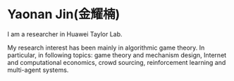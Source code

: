 
<html><head><meta http-equiv="Content-Type" content="text/html; charset=UTF-8">

<title>Yaonan Jin</title>
<link rel="stylesheet" href="./files/main.css" type="text/css">
</head>


<body>
<h1>Yaonan Jin(金耀楠)</h1>
<!--
<div class="introimage"><img src="./files/yanxiang.jpg" width="196" height="128" alt="Xiang Yan"></div>
-->

<p>
I am a researcher in Huawei Taylor Lab.
<!--
I received my PhD degree from Department of Computer Science of Shanghai Jiao Tong University, advised by <a href="http://www.cs.sjtu.edu.cn/PeopleDetail.aspx?id=106">Prof Xiaotie Deng</a>.
I majored in mathematics and applied mathematics from 2011 to 2015 in Zhiyuan College (Mount Everest plan) of Shanghai Jiao Tong University as undergraduate student and joined <a href="http://aims.sjtu.edu.cn/">AIMS Lab</a> of SJTU from 2014 fall. 
From July 2016 to Feb. 2017, I visited <a href="https://ieda.ust.hk/eng/faculty-staff.php?catid=5&sid=15&id=15">Prof
Qi Qi</a> as a research assistant in the Department of Industrial Engineering and Decision Analytics of Hong Kong University of Science and Technology.
From July 2017 to June 2019, I worked as a research intern at the AI Group of <a href="https://www.antfin.com/index.htm?locale=en_US">Ant Financial (Hang Zhou)</a> under a school-company cooperation project, advised by Prof. <a href="https://www.cc.gatech.edu/~lsong/">Le Song</a> and Prof. <a href="https://scholar.google.com/citations?user=MqRa5voAAAAJ&hl=en">Yuan Qi</a>.
From Sep. 2019 to Sep. 2020, I worked as a visiting scholar at Harvard John A. Paulson School of Engineering and Applied Sciences, advised by Prof. <a href="https://yiling.seas.harvard.edu">Yiling Chen</a>.
-->
</p>

<p>My research interest has been mainly in algorithmic game theory. In particular, in
following topics: game theory and mechanism design, Internet and computational
economics, crowd sourcing, reinforcement learning and multi-agent systems.</p>

<!--
<h3>News</h3>
<ul>
<li><i>Nash Equilibria of Two-round Auctions</i> is accepted by DAI-23.</li>
<li><i>Coordinated Dynamic Bidding in Repeated Second-Price Auctions with Budgets</i> is accepted by ICML-23.
<li><i>Truthfulness of a Network Resource-Sharing Protocol</i> is accepted by MOR.</li>
<br>Contact me if you want the full versions or anything else unavailable.
</li>
</ul>


<p></p>



<h2>Contact</h2>
<ul>
<li><strong>Tel</strong>: (86) 15618496706</li>
<li><strong>Email</strong>: xyansjtu (at) 163.com</li>
<li><strong>Address</strong>:<br>
<dl><dd>
No. 200 Jinsu Road<br>
Shanghai 201206</dd></dl>

</li>
</ul>

<h2>Publications</h2>

<li class="title"> Nash Equilibria of Two-round Auctions (<a href="https://arxiv.org/abs/2312.04351">arXiv</a>)</li>
<ul><ul><li>Joint work with Chulong Zhong, Yuyi Wang, Shuangping Huang, and Jin Zhong.</li></ul></ul>
<ul><ul><li><i>The Fifth International Conference on Distributed Artificial Intelligence (DAI-23).</i></li></ul></ul>

<li class="title"> Coordinated Dynamic Bidding in Repeated Second-Price Auctions with Budgets (<a href="https://arxiv.org/abs/2306.07709">arXiv</a>)</li>
<ul><ul><li>Joint work with Yurong Chen, Qian Wang, Zhijian Duan, Haoran Sun, Zhaohua Chen, and Xiaotie Deng.</li></ul></ul>
<ul><ul><li><i>The Foutieth International Conference on Machine Learning (ICML-23).</i></li></ul></ul>

<li class="title"> Truthfulness of a Network Resource-Sharing Protocol (<a href="https://pubsonline.informs.org/doi/10.1287/moor.2022.1310">pdf</a>)</li>
<ul><ul><li>Joint work with Yukun Cheng, Xiaotie Deng, and Qi Qi.</li></ul></ul>
<ul><ul><li><i>Mathematics of Operations Research, 2022.</i>[J]</li></ul></ul>

<li class="title"> A Context-Integrated Transformer-Based Neural Network for Auction Design (<a href="https://arxiv.org/abs/2201.12489">arXiv</a>)</li>
<ul><ul><li>Joint work with Zhijian Duan, Jingwu Tang, Yutong Yin, Zhe Feng, Manzil Zaheer, and Xiaotie Deng.</li></ul></ul>
<ul><ul><li><i>The Thirty-ninth International Conference on Machine Learning (ICML-22).</i></li></ul></ul>

<li class="title"> Tight Incentive Analysis on Sybil Attacks to Market Equilibrium of Resource Exchange over General Networks (<a href="https://dl.acm.org/doi/10.1145/3490486.3538378">pdf</a>)</li>
<ul><ul><li>Joint work with Yukun Cheng, Xiaotie Deng, and Yuhao Li.</li></ul></ul>
<ul><ul><li><i> The 23rd ACM Conference on Economics and Computation (EC-22).</i></li></ul></ul>

<li class="title"> On the Convergence of Fictitious Play: A Decomposition Approach (<a href="https://arxiv.org/abs/2205.01469">arXiv</a>)</li>
<ul><ul><li>Joint work with Yurong Chen, Xiaotie Deng, Chenchen Li, David Mguni, Jun Wang, and Yaodong Yang.</li></ul></ul>
<ul><ul><li><i>The 31st International Joint Conference on Artificial Intelligence (IJCAI-22).</i></li></ul></ul>

<li class="title"> Optimal Crowdfunding Design (<a href="https://dl.acm.org/doi/abs/10.5555/3463952.3464207">pdf</a>)</li>
<ul><ul><li>Joint work with Yiling Chen.</li></ul></ul>
<ul><ul><li><i>20th International Conference on Autonomous Agents and Multiagent Systems (AAMAS-21).</i></li></ul></ul>

</h2>
<li class="title"> A Game-Theoretic Analysis of the Empirical Revenue Maximization Algorithm with Endogenous Sampling (<a href="https://arxiv.org/abs/2010.05519">arXiv</a>)</li>
<ul><ul><li>Joint work with Xiaotie Deng, Ron Lavi, Tao Lin, Qi Qi, and Wenwei Wang.</li></ul></ul>
<ul><ul><li><i>Advances in Neural Information Processing Systems, 2020, 33 (NeurIPS-20).</i></li></ul></ul>

<li class="title"> Leveraging Multiplexing Gain in Network Slice Bundles (<a href="https://ieeexplore.ieee.org/abstract/document/9224926">pdf</a>)</li>
<ul><ul><li>Joint work with Qian Xu, Kui Wu, Jianping Wang, Kejie Lu, and Weiwei Wu.</li></ul></ul>
<ul><ul><li><i>IEEE Transactions on Network Science and Engineering, 2020.</i>[J]</li></ul></ul>

<li class="title"> A Distance Function to Nash Equilibrium </li>
<ul><ul><li>Joint work with Dongge Wang, Zhehao Dou, and Xiaotie Deng.</li></ul></ul>
<ul><ul><li><i>International Joint Conference On Theoretical Computer Science (IJTCS-20)</i>.</li></ul></ul>

</h2>
<li class="title"> Cost-Effective Incentive Allocation via Structured Counterfactual Inference (<a href="https://arxiv.org/abs/1902.02495">arXiv</a>)</li>
<ul><ul><li>Joint work with Romain Lopez, Chenchen Li, Michael I. Jordan, Yuan Qi and Le song.</li></ul></ul>
<ul><ul><li><i>The Thirty-Fourth AAAI conference on Aritifical Intelligence (AAAI-20).</i></li></ul></ul>

<li class="title"> Incentive Facilitation for Peer Data Exchange in Crowdsensing (<a href="https://ieeexplore.ieee.org/document/8755515">pdf</a>)</li>
<ul><ul><li>Joint work with Fan Ye, Yuanyuan Yang, Dongge Wang and Xiaotie Deng.</li></ul></ul>
<ul><ul><li><i> IEEE Transactions on Cloud Computing, 2019.</i>[J]</li></ul></ul>

<li class="title"> A Polynomial Time Algorithm for Fair Resource Allocation in Resource Exchange (<a href="https://arxiv.org/abs/1905.01670">pdf</a>)</li>
<ul><ul><li>Joint work with Wei Zhu.</li></ul></ul>
<ul><ul><li><i>International Workshop on Frontiers in Algorithmics. Springer, Cham, 2019: 1-13. (FAW-19)</i></li></ul></ul>
<ul><ul><li><i>An extended version is published on IEEE Transactions on Cloud Computing, 2021.</i>[J]</li></ul></ul>

<li class="title"> Latent Dirichlet Allocation for Internet Price War (<a href="https://arxiv.org/abs/1808.07621">arXiv</a>)</li>
<ul><ul><li>Joint work with Chenchen Li, Xiaotie Deng, Yuan Qi, Wei Chu, Le Song, Junlong Qiao, Jianshan He, Junwu Xiong.</li></ul></ul>
<ul><ul><li><i>The Thirty-Third AAAI Conference on Artificial Intelligence (AAAI-19).</i></li></ul></ul>

<li class="title"> Personalized Behavior Prediction with Encoder-to-Decoder Structure (<a href="https://ieeexplore.ieee.org/abstract/document/8515696/">pdf</a>)</li>
<ul><ul><li>Joint work with Tong Yin, Xiaotie Deng, Yuan Qi, Wei Chu, Jing Pan and Yunwu Xiong.</li></ul></ul>
<ul><ul><li><i>2018 IEEE International Conference on Networking, Architecture and Storage. IEEE, 2018: 1-10 (NAS-18).</i></li></ul></ul>

<li class="title"> Limiting User's Sybil Attack in Resource Sharing (<a href="https://link.springer.com/chapter/10.1007/978-3-319-71924-5_8">pdf</a>)</li>
<ul><ul><li>Joint work with Zhou Chen, Yukun Cheng, Xiaotie Deng and Qi Qi.</li></ul></ul>
<ul><ul><li><i>International Conference on Web and Internet Economics. Springer, Cham, 2017: 103-119 (WINE-17).</i></li></ul></ul>
<ul><ul><li><i>An extended version is published on IEEE Transactions on Cloud Computing, 2020.</i>[J]</li></ul></ul>

<li class="title"> Agent Incentives of Strategic Behavior in Resource Exchange (<a href="https://www.sciencedirect.com/science/article/pii/S0166218X1830430X">pdf</a>)</li>
<ul><ul><li>Joint work with Zhou Chen, Yukun Cheng, Xiaotie Deng and Qi Qi.</li></ul></ul>
<ul><ul><li><i>The 10th International Symposium on Algorithmic Game Theory (SAGT-17).</i></li></ul></ul>
<ul><ul><li><i>An extended version is published on Discrete Applied Mathematics, 2018.</i>[J]</li></ul></ul>

<li class="title"> Incentive Ratios of a Proportional Sharing Mechanism in Resource Sharing (<a href="https://link.springer.com/article/10.1007/s10878-018-0315-5">pdf</a>)</li>
<ul><ul><li>Joint work with Zhou Chen, Yukun Cheng and Qi Qi.</li></ul></ul>
<ul><ul><li><i> International Computing and Combinatorics Conference. Springer, Cham, 2017: 137-149 (COCOON-17).</i></li></ul></ul>
<ul><ul><li><i>An extended version is published on Journal of Combinatorial Optimization, 2019, 37(2): 639-667.</i>[J]</li></ul></ul>

<li class="title"> An Autonomous Compensation Game to Facilitate Peer Data Exchange in Crowdsensing (<a href="https://ieeexplore.ieee.org/document/7969169">pdf</a>)</li>
<ul><ul><li> Joint work with Fan Ye, Yuanyuan Yang and Xiaotie Deng.</li></ul></ul>
<ul><ul><li><i>2017 IEEE/ACM 25th International Symposium on Quality of Service. IEEE, 2017: 1-6 (IWQoS-17).</i></li></ul></ul>

<li class="title"> Truthfulness of Proportional Sharing Mechanism in Resource Exchange (<a href="https://pdfs.semanticscholar.org/1d7b/c2b3fddb6fdaf448001fcaece6dadd7103a1.pdf">pdf</a>)</li>
<ul><ul><li> Joint work with Yukun Cheng, Xiaotie Deng and Qi Qi.</li></ul></ul>
<ul><ul><li><i>The 25th International Joint Conference on Artificial Intelligence (IJCAI-16).</i></li></ul></ul>

<li class="title"> Can Bandwidth Sharing Be Truthful? (<a href="https://link.springer.com/chapter/10.1007/978-3-662-48433-3_15">pdf</a>)</li>
<ul><ul><li> Joint work with Yukun Cheng, Xiaotie Deng and Yifan Pi.</li></ul></ul>
<ul><ul><li><i>International Symposium on Algorithmic Game Theory. Springer, Berlin, Heidelberg, 2015: 190-202 (SAGT-15).</i></li></ul></ul>

<li class="title"> Price Data Engine for Market Design (<a href="./files/Price Data Engine for Market Design.pdf">pdf</a>)</li>
<ul><ul><li> Joint work with Yu Chen, Xiaotie Deng, Kainan Wang and Yuncong Zhang.</li></ul></ul>
<ul><ul><li><i>The 3rd China Computer Federation BigData, 2015 (CCFBigData-15).</i></li></ul></ul>

<h2>Working Papers</h2>
</h2>

<li class="title"> A Unified Framework of Multi-Stage Multi-Winner Voting: An Axiomatic Exploration (<a href="https://arxiv.org/abs/2402.02673">arXiv</a>)</li>
<ul><ul><li>Joint work with Shengjie Gong, Lingxiao Huang, Shuangping Huang, Yuyi Wang, Zhiqi Wang, Tao Xiao, and Chunxue Yang.</li></ul></ul>

<li class="title"> Strategyproof Facility Location Mechanisms with Richer Action Spaces (<a href="https://arxiv.org/abs/2002.07889">arXiv</a>)</li>
<ul><ul><li>Joint work with Yiling Chen.</li></ul></ul>

<li class="title"> Finding Mixed Strategy Nash Equilibrium for Continuous Games through Deep Learning (<a href="https://arxiv.org/abs/1910.12075">arXiv</a>)</li>
<ul><ul><li>Joint work with Zehao Dou, Dongge Wang, and Xiaotie Deng.</li></ul></ul>

<li class="title"> Reinforcement Learning for Uplift Modeling (<a href="https://arxiv.org/abs/1811.10158">arXiv</a>)</li>
<ul><ul><li>Joint work with Chenchen Li, Xiaotie Deng, Yuan Qi, Wei Chu, Le song, Junlong Qiao, Jiaoshan He and Junwu Xiong.</li></ul></ul>

<li class="title"> Computing Market Equilibrium via Sinkhorn-Like Dynamics and Algebraic Algorithms </li>
<ul><ul><li>Joint work with Yaonan Jin and Yingkai Li.</li></ul></ul>

<li class="title"> Hybrid Auction and Membership Fee in Online Platform </li>
<ul><ul><li>Joint work with Zhou Chen and Qi Qi.</li></ul></ul>

<h2>Teaching Experience</h2>
<h3>Teaching Assistant (Shanghai Jiao Tong University)</h3>

<li class="title"> Big Data Algorithm (Xiaotie Deng, Fall 2016)</li>

<li class="title"> Game Theoretic Methodology and Technique for Internet Protocol (Xiaotie Deng, Fall 2015)</li>

<li class="title"> Real Analysis & Fourier Analysis (Mikhail Tyaglov, Spring 2015 & 2016)</li>


<h2>Honor & Awards</h2>
<li class="title"> <b>Best Youth Paper Award</b> (Second Prize) </li>
<ul><ul><li>The 8th China Meet on Game Theory and Its Applications (CMGTA, 2018)</li></ul></ul>
<ul><ul><li>Paper "Truthfulness of a Proportional Sharing Mechanism in Resource Exchange"</li></ul></ul>

<li class="title"> <b>Guanghua Scholarship</b> (Oct. 2016, top 10% in SJTU) </li>

<li class="title"> <b>Outstanding Bachelor Thesis of SJTU</b> (July 2015, top 1% in SJTU) </li>

<li class="title"> <b>Outstanding Graduate Student of Shanghai</b> (July 2015, top 1% in Shanghai) </li>

<li class="title"> <b>SJTU Scholarship (Level A)</b> (Oct. 2014, top 1% in SJTU) </li>

<li class="title"> <b>Masterpiece Mention</b> (of Mathematical Contest in Modeling, USA (Apr. 2014) </li>

<li class="title"> <b>First Prize</b> of China University Mathematical Contest in Modeling (Oct. 2013) </li>

<h2>Others</h2>
<li class="title">  National Second-level Basketball Referee </li>

<div class="foot">
Last updated: 7 Feb, 2024
-->
</div>



</body></html>

